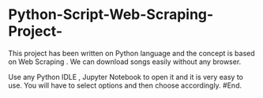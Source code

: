 # Python-Script-Web-Scraping-Project-
This project has been written on Python language and the concept is based on Web Scraping . We can download songs easily without any browser.

Use any Python IDLE , Jupyter Notebook to open it and it is very easy to use. 
You will have to select options and then choose accordingly.
#End.
